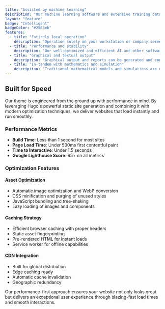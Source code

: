 ```yaml
---
title: "Assisted by machine learning"
description: "Our machine learning software and extensive training dataset give the software experience and ability to uncover both simple and uncommon errors with high accuracy."
layout: "feature"
badge: "Intelligent"
badgeColor: "#2563eb"
features:
  - title: "Entirely local operation"
    description: "Operation solely on your workstation or company servers ensure that design, simulation, and other data are safe and secure."
  - title: "Performance and stability"
    description: "Our well-optimized and efficient AI and other software models are performant and reliable, ensuring maximum software uptime and production at the speed of your team."
  - title: "Graphical and textual output"
    description: "Graphical output and reports can be generated and combined automatically into reports that can be easily sent between teams or used for documentation."
  - title: "In-tandem with mathematics and simulation"
    description: "Traditional mathematical models and simulations are used as input for SmartPCB's AI algorithms, ensuring accuracy and integration with your existing workflow."
---
```


## Built for Speed

Our theme is engineered from the ground up with performance in mind. By leveraging Hugo's powerful static site generation and combining it with modern optimization techniques, we deliver websites that load instantly and run smoothly.

### Performance Metrics

- **Build Time**: Less than 1 second for most sites
- **Page Load Time**: Under 500ms first contentful paint
- **Time to Interactive**: Under 1.5 seconds
- **Google Lighthouse Score**: 95+ on all metrics

### Optimization Features

#### Asset Optimization
- Automatic image optimization and WebP conversion
- CSS minification and purging of unused styles
- JavaScript bundling and tree-shaking
- Lazy loading of images and components

#### Caching Strategy
- Efficient browser caching with proper headers
- Static asset fingerprinting
- Pre-rendered HTML for instant loads
- Service worker for offline capabilities

#### CDN Integration
- Built for global distribution
- Edge caching ready
- Automatic cache invalidation
- Geographic redundancy

Our performance-first approach ensures your website not only looks great but delivers an exceptional user experience through blazing-fast load times and smooth interactions.
